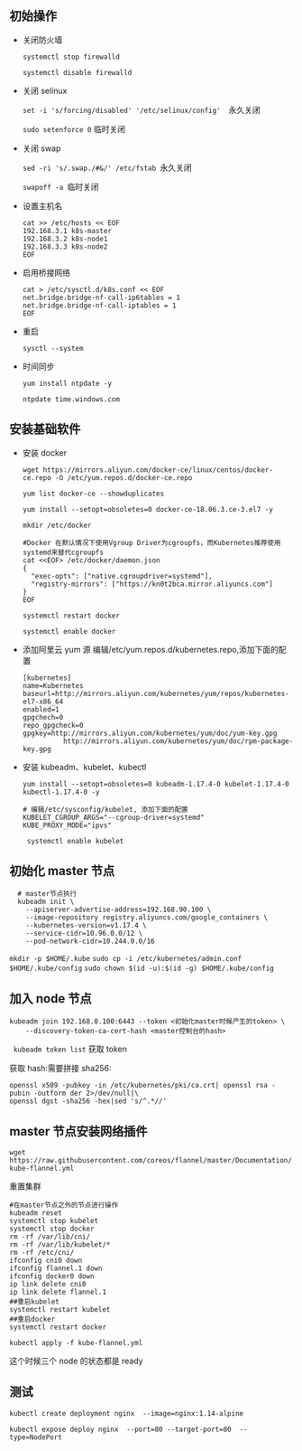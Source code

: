 ## 初始操作

- 关闭防火墙

  `systemctl stop firewalld`

  `systemctl disable firewalld`

- 关闭 selinux

  `set -i 's/forcing/disabled' '/etc/selinux/config'  `永久关闭

  `sudo setenforce 0` 临时关闭

- 关闭 swap

  `sed -ri 's/.swap./#&/' /etc/fstab `永久关闭

  `swapoff -a `临时关闭

- 设置主机名

  ```
  cat >> /etc/hosts << EOF
  192.168.3.1 k8s-master
  192.168.3.2 k8s-node1
  192.168.3.3 k8s-node2
  EOF
  ```

- 启用桥接网络

  ```
  cat > /etc/sysctl.d/k8s.conf << EOF
  net.bridge.bridge-nf-call-ip6tables = 1
  net.bridge.bridge-nf-call-iptables = 1
  EOF
  ```

- 重启

  ```
  sysctl --system
  ```

- 时间同步

  `yum install ntpdate -y`

  `ntpdate time.windows.com`

## 安装基础软件

- 安装 docker

  ```
  wget https://mirrors.aliyun.com/docker-ce/linux/centos/docker-ce.repo -O /etc/yum.repos.d/docker-ce.repo

  yum list docker-ce --showduplicates

  yum install --setopt=obsoletes=0 docker-ce-18.06.3.ce-3.el7 -y

  mkdir /etc/docker

  #Docker 在默认情况下使用Vgroup Driver为cgroupfs，而Kubernetes推荐使用systemd来替代cgroupfs
  cat <<EOF> /etc/docker/daemon.json
  {
    "exec-opts": ["native.cgroupdriver=systemd"],
    "registry-mirrors": ["https://kn0t2bca.mirror.aliyuncs.com"]
  }
  EOF

  systemctl restart docker

  systemctl enable docker
  ```

- 添加阿里云 yum 源
  编辑/etc/yum.repos.d/kubernetes.repo,添加下面的配置

  ```
  [kubernetes]
  name=Kubernetes
  baseurl=http://mirrors.aliyun.com/kubernetes/yum/repos/kubernetes-el7-x86_64
  enabled=1
  gpgchech=0
  repo_gpgcheck=0
  gpgkey=http://mirrors.aliyun.com/kubernetes/yum/doc/yum-key.gpg
    		http://mirrors.aliyun.com/kubernetes/yum/doc/rpm-package-key.gpg
  ```

- 安装 kubeadm、kubelet、kubectl

  ```
  yum install --setopt=obsoletes=0 kubeadm-1.17.4-0 kubelet-1.17.4-0 kubectl-1.17.4-0 -y
  ```

  ```
  # 编辑/etc/sysconfig/kubelet, 添加下面的配置
  KUBELET_CGROUP_ARGS="--cgroup-driver=systemd"
  KUBE_PROXY_MODE="ipvs"
  ```

  ` systemctl enable kubelet`

## 初始化 master 节点

```
  # master节点执行
  kubeadm init \
    --apiserver-advertise-address=192.168.90.100 \
    --image-repository registry.aliyuncs.com/google_containers \
    --kubernetes-version=v1.17.4 \
    --service-cidr=10.96.0.0/12 \
    --pod-network-cidr=10.244.0.0/16
```

`mkdir -p $HOME/.kube`
`sudo cp -i /etc/kubernetes/admin.conf $HOME/.kube/config`
`sudo chown $(id -u):$(id -g) $HOME/.kube/config`

## 加入 node 节点

```
kubeadm join 192.168.0.100:6443 --token <初始化master时候产生的token> \
    --discovery-token-ca-cert-hash <master控制台的hash>
```

` kubeadm token list` 获取 token

获取 hash:需要拼接 sha256:

```
openssl x509 -pubkey -in /etc/kubernetes/pki/ca.crt| openssl rsa -pubin -outform der 2>/dev/null|\
openssl dgst -sha256 -hex|sed 's/^.*//'
```

## master 节点安装网络插件

`wget https://raw.githubusercontent.com/coreos/flannel/master/Documentation/kube-flannel.yml`

重置集群

```
#在master节点之外的节点进行操作
kubeadm reset
systemctl stop kubelet
systemctl stop docker
rm -rf /var/lib/cni/
rm -rf /var/lib/kubelet/*
rm -rf /etc/cni/
ifconfig cni0 down
ifconfig flannel.1 down
ifconfig docker0 down
ip link delete cni0
ip link delete flannel.1
##重启kubelet
systemctl restart kubelet
##重启docker
systemctl restart docker
```

`kubectl apply -f kube-flannel.yml`

这个时候三个 node 的状态都是 ready

## 测试

`kubectl create deployment nginx  --image=nginx:1.14-alpine`

`kubectl expose deploy nginx  --port=80 --target-port=80  --type=NodePort`
